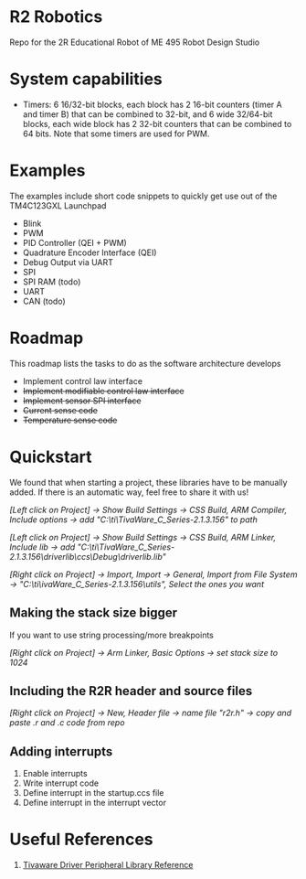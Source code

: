 # R2 Robotics
Repo for the 2R Educational Robot of ME 495 Robot Design Studio

# System capabilities
* Timers: 6 16/32-bit blocks, each block has 2 16-bit counters (timer A and timer B) that can be combined to 32-bit, and 6 wide 32/64-bit blocks, each wide block has 2 32-bit counters that can be combined to 64 bits. Note that some timers are used for PWM.

# Examples
The examples include short code snippets to quickly get use out of the TM4C123GXL Launchpad
* Blink
* PWM
* PID Controller (QEI + PWM)
* Quadrature Encoder Interface (QEI)
* Debug Output via UART
* SPI
* SPI RAM (todo)
* UART
* CAN (todo)

# Roadmap
This roadmap lists the tasks to do as the software architecture develops
* Implement control law interface
* ~~Implement modifiable control law interface~~
* ~~Implement sensor SPI interface~~
* ~~Current sense code~~
* ~~Temperature sense code~~



# Quickstart

We found that when starting a project, these libraries have to be manually added. If there is an automatic way, feel free to share it with us!

*[Left click on Project] -> Show Build Settings -> CSS Build, ARM Compiler, Include options -> add "C:\ti\TivaWare_C_Series-2.1.3.156" to path*

*[Left click on Project] -> Show Build Settings -> CSS Build, ARM Linker, Include lib -> add "C:\ti\TivaWare_C_Series-2.1.3.156\driverlib\ccs\Debug\driverlib.lib"*

*[Right click on Project] -> Import, Import -> General, Import from File System -> "C:\ti\ivaWare_C_Series-2.1.3.156\utils", Select the ones you want*

## Making the stack size bigger
If you want to use string processing/more breakpoints

*[Right click on Project] -> Arm Linker, Basic Options -> set stack size to 1024*


## Including the R2R header and source files
*[Right click on Project] -> New, Header file -> name file "r2r.h" -> copy and paste .r and .c code from repo*

## Adding interrupts
1. Enable interrupts
2. Write interrupt code
3. Define interrupt in the startup.ccs file
4. Define interrupt in the interrupt vector


# Useful References
1. [Tivaware Driver Peripheral Library Reference](http://www.ti.com/lit/ug/spmu298d/spmu298d.pdf)